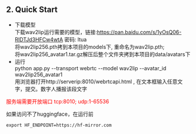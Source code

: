 ## 2. Quick Start
- 下载模型  
下载wav2lip运行需要的模型，链接:<https://pan.baidu.com/s/1yOsQ06-RIDTJd3HFCw4wtA> 密码: ltua  
将wav2lip256.pth拷到本项目的models下, 重命名为wav2lip.pth;  
将wav2lip256_avatar1.tar.gz解压后整个文件夹拷到本项目的data/avatars下
- 运行  
python app.py --transport webrtc --model wav2lip --avatar_id wav2lip256_avatar1  
用浏览器打开http://serverip:8010/webrtcapi.html , 在文本框输入任意文字，提交。数字人播报该段文字

<font color=red>服务端需要开放端口 tcp:8010; udp:1-65536 </font>

如果访问不了huggingface，在运行前
```
export HF_ENDPOINT=https://hf-mirror.com
```

